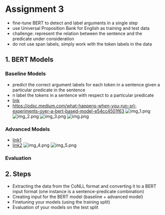 # Assignment 3
- fine-tune BERT to detect and label arguments in a single step
- use Universal Proposition Bank for English as training and test data
- challenge: represent the relation between the sentence and the predicate under consideration
- do not use span labels, simply work with the token labels in the data
## 1. BERT Models
### Baseline Models
- predict the correct argument labels for each token in a sentence given a particular predicate in the sentence
- n label the tokens in a sentence with respect to a particular predicate
- [link](https://arxiv.org/pdf/1904.05255.pdf)
- https://odsc.medium.com/what-happens-when-you-run-srl-experiments-over-a-bert-based-model-e54cc4501f63
![img_1.png](images/img_1.png)
![img_2.png](images/img_2.png)
![img_3.png](images/img_3.png)
![img.png](images/img.png)

### Advanced Models
- [link1](http://www.lrec-conf.org/proceedings/lrec2020/pdf/2020.lrec-1.704.pdf)
- [link2](https://aclanthology.org/P15-1109.pdf)
![img_4.png](images/img_4.png)
![img_5.png](images/img_5.png)

### Evaluation

## 2. Steps
- Extracting the data from the CoNLL format and converting it to a BERT input format (one instance is a sentence-predicate combination)
- Creating input for the BERT model (baseline + advanced model)
- Finetuning your models (using the training split)
- Evaluation of your models on the test split